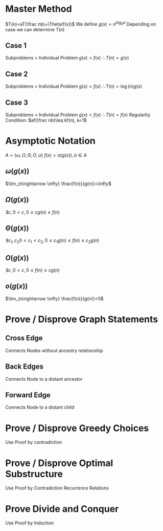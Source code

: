 # Master Method
$T(n)=aT(\frac nb)+\Theta(f(x))$
We define $g(x)=n^{\log_ba}$
Depending on case we can determine $T(n)$
## Case 1
Subproblems > Individual Problem
$g(x)>f(x)$
$\therefore T(n)=g(x)$
## Case 2
Subproblems = Individual Problem
$g(x)=f(x)$
$\therefore T(n)= \log (n) g(x)$
## Case 3
Subproblems < Individual Problem
$g(x)<f(x)$
$\therefore T(n)=f(x)$
Regularity Condition: $af(\frac nb)\leq kf(n), k<1$
# Asymptotic Notation
$A=\{\omega, \Omega, \Theta , O, o\}$
$f(x)=a(g(x)), a\in A$
## $\omega (g(x))$
$\lim_{n\rightarrow \infty} \frac{f(n)}{g(n)}=\infty$
## $\Omega (g(x))$
$\exists c, 0<c, 0\leq cg(n)\leq f(n)$
## $\Theta(g(x))$
$\exists c_1,c_2 0<c_1<c_2, 0\leq c_1g(n)\leq f(n)\leq c_2g(n)$
## $O (g(x))$
$\exists c, 0<c, 0\leq f(n)\leq cg(n)$
## $o (g(x))$
$\lim_{n\rightarrow \infty} \frac{f(n)}{g(n)}=0$
# Prove / Disprove Graph Statements
## Cross Edge
Connects Nodes without ancestry relationship
## Back Edges
Connects Node to a distant ancestor
## Forward Edge
Connects Node to a distant child
# Prove / Disprove Greedy Choices
Use Proof by contradiction
# Prove / Disprove Optimal Substructure
Use Proof by Contradiction
Recurrence Relations
# Prove Divide and Conquer
Use Proof by Induction